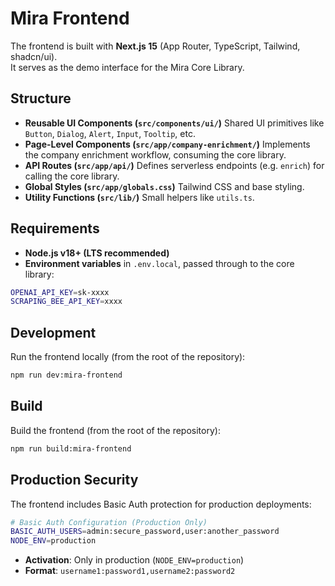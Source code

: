 # Mira Frontend

The frontend is built with **Next.js 15** (App Router, TypeScript, Tailwind, shadcn/ui).  
It serves as the demo interface for the Mira Core Library.

## Structure

- **Reusable UI Components (`src/components/ui/`)** Shared UI primitives like `Button`, `Dialog`, `Alert`, `Input`, `Tooltip`, etc.
- **Page-Level Components (`src/app/company-enrichment/`)** Implements the company enrichment workflow, consuming the core library.
- **API Routes (`src/app/api/`)** Defines serverless endpoints (e.g. `enrich`) for calling the core library.
- **Global Styles (`src/app/globals.css`)** Tailwind CSS and base styling.
- **Utility Functions (`src/lib/`)** Small helpers like `utils.ts`.

## Requirements

- **Node.js v18+ (LTS recommended)**
- **Environment variables** in `.env.local`, passed through to the core library:

```bash
OPENAI_API_KEY=sk-xxxx
SCRAPING_BEE_API_KEY=xxxx
```

## Development

Run the frontend locally (from the root of the repository):

```bash
npm run dev:mira-frontend
```

## Build

Build the frontend (from the root of the repository):

```bash
npm run build:mira-frontend
```

## Production Security

The frontend includes Basic Auth protection for production deployments:

```bash
# Basic Auth Configuration (Production Only)
BASIC_AUTH_USERS=admin:secure_password,user:another_password
NODE_ENV=production
```

- **Activation**: Only in production (`NODE_ENV=production`)
- **Format**: `username1:password1,username2:password2`
